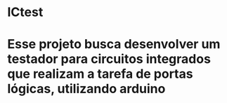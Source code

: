 # ICtest

# Esse projeto busca desenvolver um testador para circuitos integrados que realizam a tarefa de portas lógicas, utilizando arduino
